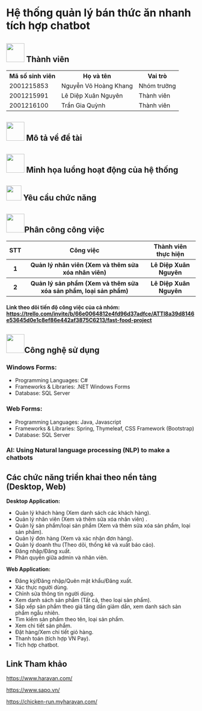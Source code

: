 # Hệ thống quản lý bán thức ăn nhanh tích hợp chatbot

## <img src="https://hrchannels.com/Upload/news/20201215/13311297_Meet-the-Team-Team-Icon.png" width="48" height="50"/> Thành viên
<dev display="inline-table" vertical-align="middle">
<table align="center" vertical-align="middle">
        <tr>
            <th>Mã số sinh viên</th>
            <th>Họ và tên</th>
            <th>Vai trò</th>
        </tr>
        <tr>
            <td>2001215853</td>
            <td>Nguyễn Võ Hoàng Khang</td>
            <td>Nhóm trưởng</td>
        </tr>
        <tr>
            <td>2001215991</td>        
            <td>Lê Diệp Xuân Nguyên</td>
            <td>Thành viên</td>
        </tr>
        <tr>
            <td>2001216100</td>        
            <td>Trần Gia Quỳnh</td>
            <td>Thành viên</td>
        </tr>
</table>
</dev>

## <img src="https://png.pngtree.com/png-vector/20191030/ourlarge/pngtree-article-content-writing-paper-storytelling-write-icon-for-web-png-image_1927643.jpg" width="48" height="50"/> Mô tả về đề tài
## <img src="https://png.pngtree.com/png-clipart/20230508/original/pngtree-workflow-flat-icon-png-image_9149292.png" width="48" height="50"/> Minh họa luồng hoạt động của hệ thống
## <img src="https://encrypted-tbn0.gstatic.com/images?q=tbn:ANd9GcQ72VZD0eQrbPKr4pzxMzFp4h2UFXJy3iRQ1KO7HHpoAumGCuGz2LPoa8AtBTEob8YjL50&usqp=CAU" width="40" height="40"/> Yêu cầu chức năng
## <img src="https://84864c160d.vws.vegacdn.vn//uploadimages/thptduongvanduong/icon/icon%20plan.png?w=600" width="48" height="50"/>Phân công công việc
<dev display="inline-table" vertical-align="middle">
<table align="center" vertical-align="middle">
        <tr>
            <th>STT</th>
            <th>Công việc</th>
            <th>Thành viên thực hiện</th>
        </tr>
        <tr>
            <th>1</th>
            <th>Quản lý nhân viên (Xem và thêm sửa xóa nhân viên)</th>
            <th>Lê Diệp Xuân Nguyên</th>
        </tr>
        <tr>
            <th>2</th>
            <th>Quản lý sản phẩm (Xem và thêm sửa xóa sản phẩm, loại sản phẩm)</th>
            <th>Lê Diệp Xuân Nguyên</th>
        </tr>
</table>
</dev>

#### Link theo dõi tiến độ công việc của cả nhóm: https://trello.com/invite/b/66e0064812e4fd96d37adfce/ATTI8a39d8146e53645d0e1c8ef86e442af3875C6213/fast-food-project

## <img src="https://png.pngtree.com/png-vector/20210609/ourmid/pngtree-information-technology-cloud-computing-computer-hub-png-image_3425778.jpg" width="48" height="50"/>Công nghệ sử dụng
### Windows Forms:
<ul>
        <li>Programming Languages: C#</li>
        <li>Frameworks & Libraries: .NET Windows Forms</li>
        <li>Database: SQL Server</li>
</ul>

### Web Forms:
<ul>
        <li>Programming Languages: Java, Javascript</li>
        <li>Frameworks & Libraries: Spring, Thymeleaf, CSS Framework (Bootstrap)</li>
        <li>Database: SQL Server</li>
</ul>

### AI: Using Natural language processing (NLP) to make a chatbots

## Các chức năng triển khai theo nền tảng (Desktop, Web)
<b>Desktop Application:</b>
 - Quản lý khách hàng (Xem danh sách các khách hàng).
 - Quản lý nhân viên (Xem và thêm sửa xóa nhân viên) .
 - Quản lý sản phẩm/loại sản phẩm (Xem và thêm sửa xóa sản phẩm, loại sản phẩm).
 - Quản lý đơn hàng (Xem và xác nhận đơn hàng).
 - Quản lý doanh thu (Theo dõi, thống kê và xuất báo cáo).
 - Đăng nhập/Đăng xuất.
 - Phân quyền giữa admin và nhân viên.

<b>Web Application:</b>
 - Đăng ký/Đăng nhập/Quên mật khẩu/Đăng xuất.
 - Xác thực người dùng.
 - Chỉnh sửa thông tin người dùng.
 - Xem danh sách sản phẩm (Tất cả, theo loại sản phẩm).
 - Sắp xếp sản phẩm theo giá tăng dần giảm dần, xem danh sách sản phẩm ngẫu nhiên.
 - Tìm kiếm sản phẩm theo tên, loại sản phẩm.
 - Xem chi tiết sản phẩm.
 - Đặt hàng/Xem chi tiết giỏ hàng.
 - Thanh toán (tích hợp VN Pay).
 - Tích hợp chatbot.

## Link Tham khảo
https://www.haravan.com/

https://www.sapo.vn/

https://chicken-run.myharavan.com/
